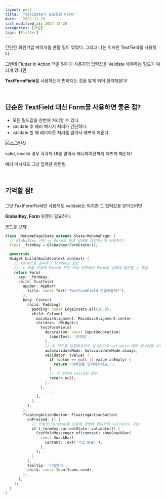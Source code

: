 ```yaml
---
layout: post
title:  "Validate가 필요할땐 Form"
date:   2022-12-20
last_modified_at: 2022-12-20
categories: [개발]
tags: [Flutter]
---
```


간단한 회원가입 페이지를 만들 일이 있었다. 그리고 나는 익숙한 TextField를 사용했다.

그런데 Flutter in Action 책을 읽다가 사용자의 입력값을 Validate 해야하는 필드가 여러개 있다면

**TextFormField**를 사용하는게 편하다는 것을 알게 되어 정리해본다!

<br/>

## 단순한 TextField 대신 Form을 사용하면 좋은 점?
- 모든 필드값을 한번에 처리할 수 있다.
- validate 후 에러 메시지 처리가 간단하다.
- validate 할 때 레이아웃 처리를 알아서 예쁘게 해준다.

![스크린샷](https://namikng.github.io/assets/images/textFormField.gif)

valid, invalid 경우 각각의 UI를 알아서 애니메이션까지 예쁘게 해준다!

에러 메시지도 그냥 입력만 하면됨

<br/>

## 기억할 점❗️
그냥 TextFormField만 사용해도 validate는 되지만 그 입력값을 받아오려면

**GlobalKey, Form** 위젯이 필요하다. 

코드를 보자!

```dart
class _MyHomePageState extends State<MyHomePage> {
  // GlobalKey 선언 => Form의 현재 상태를 관리하는데 사용한다!
  final _formKey = GlobalKey<FormState>();

  @override
  Widget build(BuildContext context) {
    // Form으로 감싸주고 formkey 할당
    // -> 키를 이용해 Form의 모든 자식 위젯에서 Form의 상태에 접근할 수 있음
    return Form(
      key: _formKey,
      child: Scaffold(
        appBar: AppBar(
          title: const Text('TextFormField 연습해볼까?'),
        ),
        body: Center(
          child: Padding(
            padding: const EdgeInsets.all(20.0),
            child: Column(
              mainAxisAlignment: MainAxisAlignment.center,
              children: <Widget>[
                TextFormField(
                  decoration: const InputDecoration(
                    labelText: '이메일',
                  ),
                  // 이 모드를 설정해주어야 실시간으로 validate 에러 메시지를 보여준다!
                  autovalidateMode: AutovalidateMode.always,
                  validator: (value) {
                    if (value == null || value.isEmpty) {
                      return '이메일을 입력해주세요.';
                    }
                    // 이 부분이 valid한 경우
                    return null;
                  },
                ),
                ......
              ],
            ),
          ),
        ),
        floatingActionButton: FloatingActionButton(
          onPressed: () {
            // 이렇게 FormKey를 이용해 한번에 편리하게 validate 가능!
            if (_formKey.currentState!.validate()) {
              ScaffoldMessenger.of(context).showSnackBar(
                const SnackBar(
                  content: Text('가입 완료!'),
                ),
              );
            }
          },
          tooltip: '가입하기',
          child: const Icon(Icons.send),
        ),
      ),
    );
  }
}
```
<br/>









